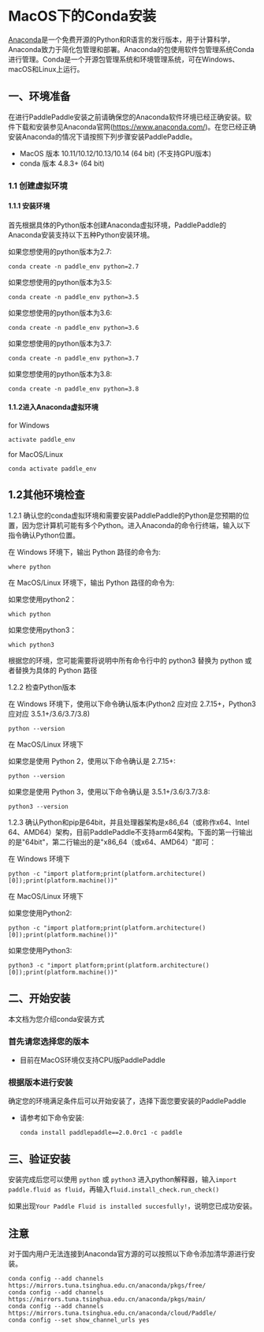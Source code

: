 # MacOS下的Conda安装

[Anaconda](https://www.anaconda.com/)是一个免费开源的Python和R语言的发行版本，用于计算科学，Anaconda致力于简化包管理和部署。Anaconda的包使用软件包管理系统Conda进行管理。Conda是一个开源包管理系统和环境管理系统，可在Windows、macOS和Linux上运行。

## 一、环境准备

在进行PaddlePaddle安装之前请确保您的Anaconda软件环境已经正确安装。软件下载和安装参见Anaconda官网(https://www.anaconda.com/)。在您已经正确安装Anaconda的情况下请按照下列步骤安装PaddlePaddle。

* MacOS 版本 10.11/10.12/10.13/10.14 (64 bit) (不支持GPU版本)
* conda 版本 4.8.3+ (64 bit)

### 1.1 创建虚拟环境

#### 1.1.1 安装环境

首先根据具体的Python版本创建Anaconda虚拟环境，PaddlePaddle的Anaconda安装支持以下五种Python安装环境。

如果您想使用的python版本为2.7:

```
conda create -n paddle_env python=2.7
```

如果您想使用的python版本为3.5:

```
conda create -n paddle_env python=3.5
```

如果您想使用的python版本为3.6:

```
conda create -n paddle_env python=3.6
```

如果您想使用的python版本为3.7:

```
conda create -n paddle_env python=3.7
```

如果您想使用的python版本为3.8:

```
conda create -n paddle_env python=3.8
```


#### 1.1.2进入Anaconda虚拟环境

for Windows

```
activate paddle_env
```

for MacOS/Linux

```
conda activate paddle_env
```



## 1.2其他环境检查

1.2.1 确认您的conda虚拟环境和需要安装PaddlePaddle的Python是您预期的位置，因为您计算机可能有多个Python。进入Anaconda的命令行终端，输入以下指令确认Python位置。

在 Windows 环境下，输出 Python 路径的命令为:

```
where python
```

在 MacOS/Linux 环境下，输出 Python 路径的命令为:

如果您使用python2：

```
which python
```

如果您使用python3：

```
which python3
```

根据您的环境，您可能需要将说明中所有命令行中的 python3 替换为 python 或者替换为具体的 Python 路径



1.2.2 检查Python版本

在 Windows 环境下，使用以下命令确认版本(Python2 应对应 2.7.15+，Python3 应对应 3.5.1+/3.6/3.7/3.8)

```
python --version
```

在 MacOS/Linux 环境下

如果您是使用 Python 2，使用以下命令确认是 2.7.15+:

```
python --version
```

如果您是使用 Python 3，使用以下命令确认是 3.5.1+/3.6/3.7/3.8:

```
python3 --version
```



1.2.3 确认Python和pip是64bit，并且处理器架构是x86_64（或称作x64、Intel 64、AMD64）架构，目前PaddlePaddle不支持arm64架构。下面的第一行输出的是"64bit"，第二行输出的是"x86_64（或x64、AMD64）"即可：

在 Windows 环境下

```
python -c "import platform;print(platform.architecture()[0]);print(platform.machine())"
```

在 MacOS/Linux 环境下

如果您使用Python2:

```
python -c "import platform;print(platform.architecture()[0]);print(platform.machine())"
```

如果您使用Python3:

```
python3 -c "import platform;print(platform.architecture()[0]);print(platform.machine())"
```


## 二、开始安装

本文档为您介绍conda安装方式

### 首先请您选择您的版本

* 目前在MacOS环境仅支持CPU版PaddlePaddle

### 根据版本进行安装

确定您的环境满足条件后可以开始安装了，选择下面您要安装的PaddlePaddle

* 请参考如下命令安装:

  ```
  conda install paddlepaddle==2.0.0rc1 -c paddle
  ```

## **三、验证安装**

安装完成后您可以使用 `python` 或 `python3` 进入python解释器，输入`import paddle.fluid as fluid`，再输入`fluid.install_check.run_check()`

如果出现`Your Paddle Fluid is installed succesfully!`，说明您已成功安装。



## 注意

对于国内用户无法连接到Anaconda官方源的可以按照以下命令添加清华源进行安装。

```
conda config --add channels https://mirrors.tuna.tsinghua.edu.cn/anaconda/pkgs/free/
conda config --add channels https://mirrors.tuna.tsinghua.edu.cn/anaconda/pkgs/main/
conda config --add channels https://mirrors.tuna.tsinghua.edu.cn/anaconda/cloud/Paddle/
conda config --set show_channel_urls yes
```
